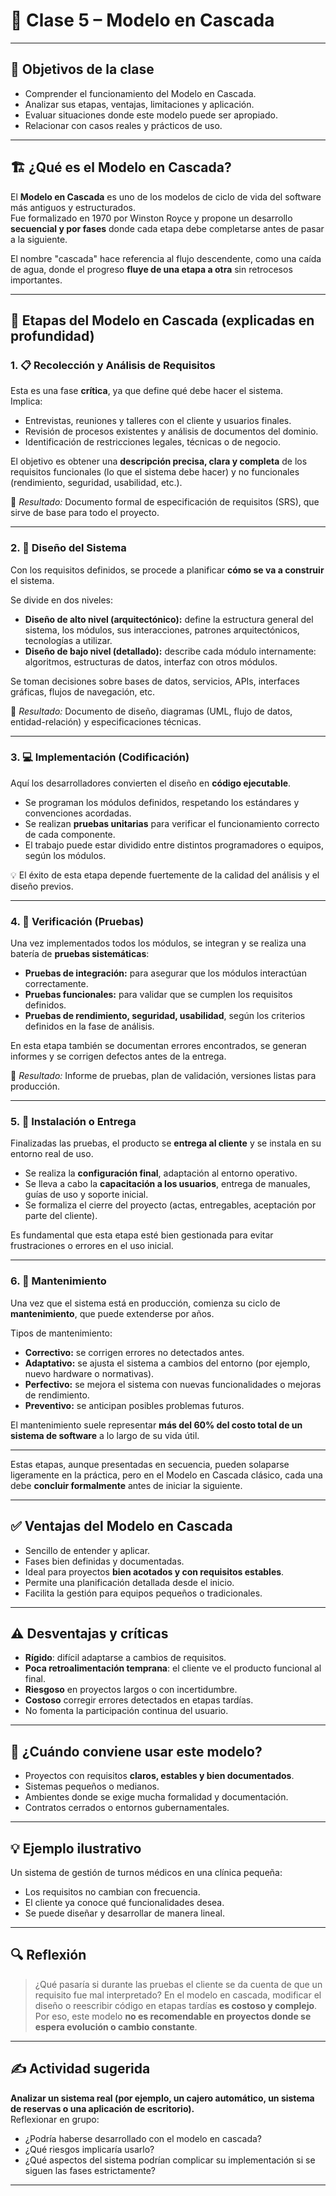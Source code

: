 # 📘 Clase 5 – Modelo en Cascada

---

## 🎯 Objetivos de la clase

- Comprender el funcionamiento del Modelo en Cascada.
- Analizar sus etapas, ventajas, limitaciones y aplicación.
- Evaluar situaciones donde este modelo puede ser apropiado.
- Relacionar con casos reales y prácticos de uso.

---

## 🏗 ¿Qué es el Modelo en Cascada?

El **Modelo en Cascada** es uno de los modelos de ciclo de vida del software más antiguos y estructurados.  
Fue formalizado en 1970 por Winston Royce y propone un desarrollo **secuencial y por fases** donde cada etapa debe completarse antes de pasar a la siguiente.

El nombre "cascada" hace referencia al flujo descendente, como una caída de agua, donde el progreso **fluye de una etapa a otra** sin retrocesos importantes.

---

## 🔄 Etapas del Modelo en Cascada (explicadas en profundidad)

### 1. 📋 Recolección y Análisis de Requisitos

Esta es una fase **crítica**, ya que define qué debe hacer el sistema.  
Implica:

- Entrevistas, reuniones y talleres con el cliente y usuarios finales.
- Revisión de procesos existentes y análisis de documentos del dominio.
- Identificación de restricciones legales, técnicas o de negocio.

El objetivo es obtener una **descripción precisa, clara y completa** de los requisitos funcionales (lo que el sistema debe hacer) y no funcionales (rendimiento, seguridad, usabilidad, etc.).

📄 *Resultado:* Documento formal de especificación de requisitos (SRS), que sirve de base para todo el proyecto.

---

### 2. 🧠 Diseño del Sistema

Con los requisitos definidos, se procede a planificar **cómo se va a construir** el sistema.

Se divide en dos niveles:

- **Diseño de alto nivel (arquitectónico):** define la estructura general del sistema, los módulos, sus interacciones, patrones arquitectónicos, tecnologías a utilizar.
- **Diseño de bajo nivel (detallado):** describe cada módulo internamente: algoritmos, estructuras de datos, interfaz con otros módulos.

Se toman decisiones sobre bases de datos, servicios, APIs, interfaces gráficas, flujos de navegación, etc.

📄 *Resultado:* Documento de diseño, diagramas (UML, flujo de datos, entidad-relación) y especificaciones técnicas.

---

### 3. 💻 Implementación (Codificación)

Aquí los desarrolladores convierten el diseño en **código ejecutable**.

- Se programan los módulos definidos, respetando los estándares y convenciones acordadas.
- Se realizan **pruebas unitarias** para verificar el funcionamiento correcto de cada componente.
- El trabajo puede estar dividido entre distintos programadores o equipos, según los módulos.

💡 El éxito de esta etapa depende fuertemente de la calidad del análisis y el diseño previos.

---

### 4. 🧪 Verificación (Pruebas)

Una vez implementados todos los módulos, se integran y se realiza una batería de **pruebas sistemáticas**:

- **Pruebas de integración:** para asegurar que los módulos interactúan correctamente.
- **Pruebas funcionales:** para validar que se cumplen los requisitos definidos.
- **Pruebas de rendimiento, seguridad, usabilidad**, según los criterios definidos en la fase de análisis.

En esta etapa también se documentan errores encontrados, se generan informes y se corrigen defectos antes de la entrega.

📄 *Resultado:* Informe de pruebas, plan de validación, versiones listas para producción.

---

### 5. 🚀 Instalación o Entrega

Finalizadas las pruebas, el producto se **entrega al cliente** y se instala en su entorno real de uso.

- Se realiza la **configuración final**, adaptación al entorno operativo.
- Se lleva a cabo la **capacitación a los usuarios**, entrega de manuales, guías de uso y soporte inicial.
- Se formaliza el cierre del proyecto (actas, entregables, aceptación por parte del cliente).

Es fundamental que esta etapa esté bien gestionada para evitar frustraciones o errores en el uso inicial.

---

### 6. 🔧 Mantenimiento

Una vez que el sistema está en producción, comienza su ciclo de **mantenimiento**, que puede extenderse por años.

Tipos de mantenimiento:
- **Correctivo:** se corrigen errores no detectados antes.
- **Adaptativo:** se ajusta el sistema a cambios del entorno (por ejemplo, nuevo hardware o normativas).
- **Perfectivo:** se mejora el sistema con nuevas funcionalidades o mejoras de rendimiento.
- **Preventivo:** se anticipan posibles problemas futuros.

El mantenimiento suele representar **más del 60% del costo total de un sistema de software** a lo largo de su vida útil.

---

Estas etapas, aunque presentadas en secuencia, pueden solaparse ligeramente en la práctica, pero en el Modelo en Cascada clásico, cada una debe **concluir formalmente** antes de iniciar la siguiente.


---

## ✅ Ventajas del Modelo en Cascada

- Sencillo de entender y aplicar.
- Fases bien definidas y documentadas.
- Ideal para proyectos **bien acotados y con requisitos estables**.
- Permite una planificación detallada desde el inicio.
- Facilita la gestión para equipos pequeños o tradicionales.

---

## ⚠️ Desventajas y críticas

- **Rígido**: difícil adaptarse a cambios de requisitos.
- **Poca retroalimentación temprana**: el cliente ve el producto funcional al final.
- **Riesgoso** en proyectos largos o con incertidumbre.
- **Costoso** corregir errores detectados en etapas tardías.
- No fomenta la participación continua del usuario.

---

## 🧭 ¿Cuándo conviene usar este modelo?

- Proyectos con requisitos **claros, estables y bien documentados**.
- Sistemas pequeños o medianos.
- Ambientes donde se exige mucha formalidad y documentación.
- Contratos cerrados o entornos gubernamentales.

---

## 💡 Ejemplo ilustrativo

Un sistema de gestión de turnos médicos en una clínica pequeña:
- Los requisitos no cambian con frecuencia.
- El cliente ya conoce qué funcionalidades desea.
- Se puede diseñar y desarrollar de manera lineal.

---

## 🔍 Reflexión

> ¿Qué pasaría si durante las pruebas el cliente se da cuenta de que un requisito fue mal interpretado?
> En el modelo en cascada, modificar el diseño o reescribir código en etapas tardías **es costoso y complejo**.  
> Por eso, este modelo **no es recomendable en proyectos donde se espera evolución o cambio constante**.

---

## ✍️ Actividad sugerida

**Analizar un sistema real (por ejemplo, un cajero automático, un sistema de reservas o una aplicación de escritorio).**  
Reflexionar en grupo:

- ¿Podría haberse desarrollado con el modelo en cascada?
- ¿Qué riesgos implicaría usarlo?
- ¿Qué aspectos del sistema podrían complicar su implementación si se siguen las fases estrictamente?

---
